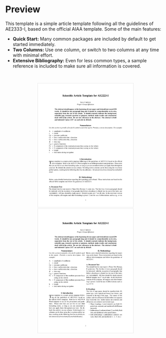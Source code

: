 # Preview

This template is a simple article template following all the guidelines of AE2333-I, based on the official AIAA template. Some of the main features:

* **Quick Start:** Many common packages are included by default to get started immediately.
* **Two Columns:** Use one column, or switch to two columns at any time with minimal effort.
* **Extensive Bibliography:** Even for less common types, a sample reference is included to make sure all information is covered.

</br>

<p align="center">
  <img src="./img/example-article.png" alt="Report Style" width="300" hspace="15" style='border:1px solid #E6E6E6'>
  <img src="./img/example-article-twocolumn.png" alt="Report Classic Style" width="300" hspace="15" style='border:1px solid #E6E6E6'>
</p>
